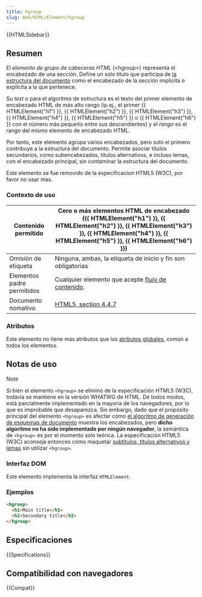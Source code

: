 ```yaml
---
title: hgroup
slug: Web/HTML/Element/hgroup
---
```


{{HTMLSidebar}}

## Resumen

El _elemento de grupo de cabeceras HTML_ (\<hgroup>) representa el encabezado de una sección. Define un solo título que participa de [la estructura del documento](/en-US/Sections_and_Outlines_of_an_HTML5_document) como el encabezado de la sección implícita o explícita a la que pertenece.

Su _text_ o para el algoritmo de estructura es el texto del primer elemento de encabezado HTML de más alto rango (ip.ej., el primer {{ HTMLElement("h1") }}, {{ HTMLElement("h2") }}, {{ HTMLElement("h3") }}, {{ HTMLElement("h4") }}, {{ HTMLElement("h5") }} o {{ HTMLElement("h6") }} con el número más pequeño entre sus descendientes) y el _rango_ es el rango del mismo elemento de encabezado HTML.

Por tanto, este elemento agrupa varios encabezados, pero solo el primero contribuye a la estructura del documento. Permite asociar títulos secundarios, como subencabezados, títulos alternativos, e incluso lemas, con el encabezado principal, sin contaminar la estructura del documento.

Este elemento se fue removido de la especificacion HTML5 (W3C), por favor no usar mas.

### Contexto de uso

| Contenido permitido        | Cero o más elementos HTML de encabezado ({{ HTMLElement("h1") }}, {{ HTMLElement("h2") }}, {{ HTMLElement("h3") }}, {{ HTMLElement("h4") }}, {{ HTMLElement("h5") }}, {{ HTMLElement("h6") }}) |
| -------------------------- | ---------------------------------------------------------------------------------------------------------------------------------------------------------------------------------------------- |
| Omisión de etiqueta        | Ninguna, ambas, la etiqueta de inicio y fin son obligatorias                                                                                                                                   |
| Elementos padre permitidos | Cualquier elemento que acepte [flujo de contenido](/en-US/HTML/Content_categories#flow_content).                                                                                                  |
| Documento nomativo         | [HTML5, section 4.4.7](https://www.whatwg.org/specs/web-apps/current-work/multipage/sections.html#the-hgroup-element)                                                                           |

### Atributos

Este elemento no tiene más atributos que los [atributos globales](/en-US/HTML/Global_attributes), común a todos los elementos.

## Notas de uso

> [!NOTE]
> Si bien el elemento `<hgroup>` se eliminó de la especificación HTML5 (W3C), todavía se mantiene en la versión WHATWG de HTML. De todos modos, está parcialmente implementado en la mayoría de los navegadores, por lo que es improbable que desaparezca.
> Sin embargo, dado que el propósito principal del elemento `<hgroup>` es afectar cómo [el algoritmo de generación de esquemas de documento](/es/docs/Web/HTML/Element/Heading_Elements#the_html5_outline_algorithm) muestra los encabezados, pero **dicho algoritmo no ha sido implementado por ningún navegador**, la semántica de `<hgroup>` es por el momento solo teórica.
> La especificación HTML5 (W3C) aconseja entonces cómo maquetar [subtítulos, títulos alternativos y lemas](https://www.w3.org/TR/html52/common-idioms-without-dedicated-elements.html#common-idioms-without-dedicated-elements) sin utilizar `<hgroup>`.

### Interfaz DOM

Este elemento implementa la interfaz `HTMLElement`.

### Ejemplos

```html
<hgroup>
  <h1>Main title</h1>
  <h2>Secondary title</h2>
</hgroup>
```

## Especificaciones

{{Specifications}}

## Compatibilidad con navegadores

{{Compat}}
